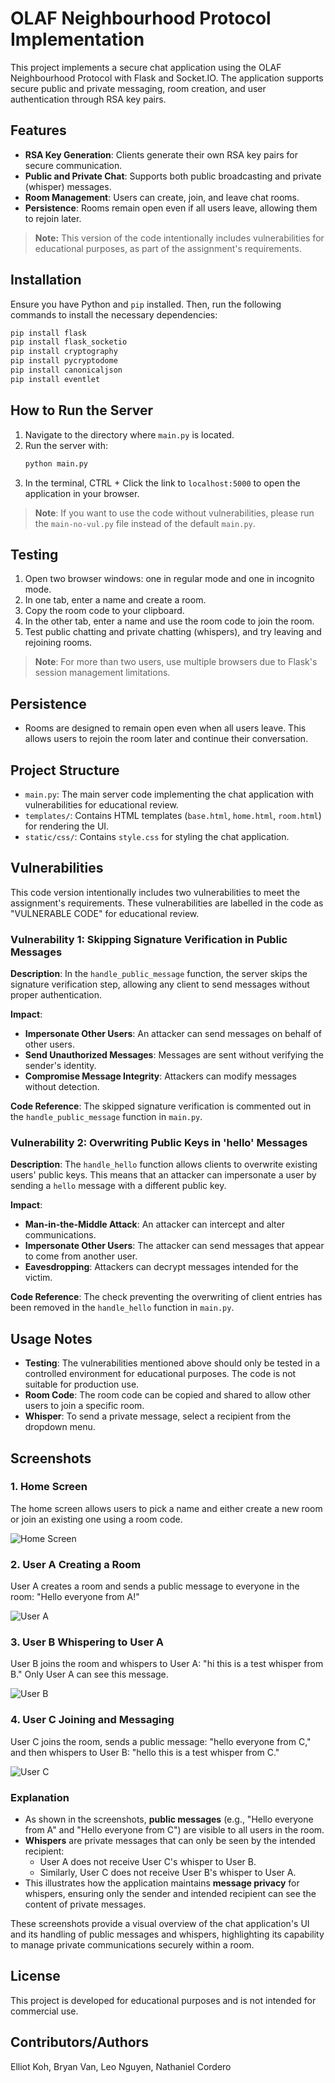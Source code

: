 # OLAF Neighbourhood Protocol Implementation
This project implements a secure chat application using the OLAF Neighbourhood Protocol with Flask and Socket.IO. The application supports secure public and private messaging, room creation, and user authentication through RSA key pairs.

## Features
- **RSA Key Generation**: Clients generate their own RSA key pairs for secure communication.
- **Public and Private Chat**: Supports both public broadcasting and private (whisper) messages.
- **Room Management**: Users can create, join, and leave chat rooms.
- **Persistence**: Rooms remain open even if all users leave, allowing them to rejoin later.

> **Note:** This version of the code intentionally includes vulnerabilities for educational purposes, as part of the assignment's requirements.

## Installation
Ensure you have Python and `pip` installed. Then, run the following commands to install the necessary dependencies:

```bash
pip install flask
pip install flask_socketio
pip install cryptography
pip install pycryptodome
pip install canonicaljson
pip install eventlet
```

## How to Run the Server
1. Navigate to the directory where `main.py` is located.
2. Run the server with:
    ```bash
    python main.py
    ```
3. In the terminal, CTRL + Click the link to `localhost:5000` to open the application in your browser.

> **Note**: If you want to use the code without vulnerabilities, please run the `main-no-vul.py` file instead of the default `main.py`.

## Testing
1. Open two browser windows: one in regular mode and one in incognito mode.
2. In one tab, enter a name and create a room.
3. Copy the room code to your clipboard.
4. In the other tab, enter a name and use the room code to join the room.
5. Test public chatting and private chatting (whispers), and try leaving and rejoining rooms.

> **Note**: For more than two users, use multiple browsers due to Flask's session management limitations.

## Persistence
- Rooms are designed to remain open even when all users leave. This allows users to rejoin the room later and continue their conversation.

## Project Structure
- `main.py`: The main server code implementing the chat application with vulnerabilities for educational review.
- `templates/`: Contains HTML templates (`base.html`, `home.html`, `room.html`) for rendering the UI.
- `static/css/`: Contains `style.css` for styling the chat application.

## Vulnerabilities
This code version intentionally includes two vulnerabilities to meet the assignment's requirements. These vulnerabilities are labelled in the code as "VULNERABLE CODE" for educational review.

### **Vulnerability 1: Skipping Signature Verification in Public Messages**
**Description**: In the `handle_public_message` function, the server skips the signature verification step, allowing any client to send messages without proper authentication.

**Impact**:
- **Impersonate Other Users**: An attacker can send messages on behalf of other users.
- **Send Unauthorized Messages**: Messages are sent without verifying the sender's identity.
- **Compromise Message Integrity**: Attackers can modify messages without detection.

**Code Reference**:
The skipped signature verification is commented out in the `handle_public_message` function in `main.py`.

### **Vulnerability 2: Overwriting Public Keys in 'hello' Messages**
**Description**: The `handle_hello` function allows clients to overwrite existing users' public keys. This means that an attacker can impersonate a user by sending a `hello` message with a different public key.

**Impact**:
- **Man-in-the-Middle Attack**: An attacker can intercept and alter communications.
- **Impersonate Other Users**: The attacker can send messages that appear to come from another user.
- **Eavesdropping**: Attackers can decrypt messages intended for the victim.

**Code Reference**:
The check preventing the overwriting of client entries has been removed in the `handle_hello` function in `main.py`.

## Usage Notes
- **Testing**: The vulnerabilities mentioned above should only be tested in a controlled environment for educational purposes. The code is not suitable for production use.
- **Room Code**: The room code can be copied and shared to allow other users to join a specific room.
- **Whisper**: To send a private message, select a recipient from the dropdown menu.

## Screenshots

### 1. Home Screen
The home screen allows users to pick a name and either create a new room or join an existing one using a room code.

![Home Screen](./screenshots/home.jpg)

### 2. User A Creating a Room
User A creates a room and sends a public message to everyone in the room: "Hello everyone from A!"

![User A](./screenshots/user-a.jpg)

### 3. User B Whispering to User A
User B joins the room and whispers to User A: "hi this is a test whisper from B." Only User A can see this message.

![User B](./screenshots/user-b.jpg)

### 4. User C Joining and Messaging
User C joins the room, sends a public message: "hello everyone from C," and then whispers to User B: "hello this is a test whisper from C."

![User C](./screenshots/user-c.jpg)

### Explanation
- As shown in the screenshots, **public messages** (e.g., "Hello everyone from A" and "Hello everyone from C") are visible to all users in the room.
- **Whispers** are private messages that can only be seen by the intended recipient:
  - User A does not receive User C's whisper to User B.
  - Similarly, User C does not receive User B's whisper to User A.
- This illustrates how the application maintains **message privacy** for whispers, ensuring only the sender and intended recipient can see the content of private messages.

These screenshots provide a visual overview of the chat application's UI and its handling of public messages and whispers, highlighting its capability to manage private communications securely within a room.

## License
This project is developed for educational purposes and is not intended for commercial use. 

## Contributors/Authors
Elliot Koh, Bryan Van, Leo Nguyen, Nathaniel Cordero